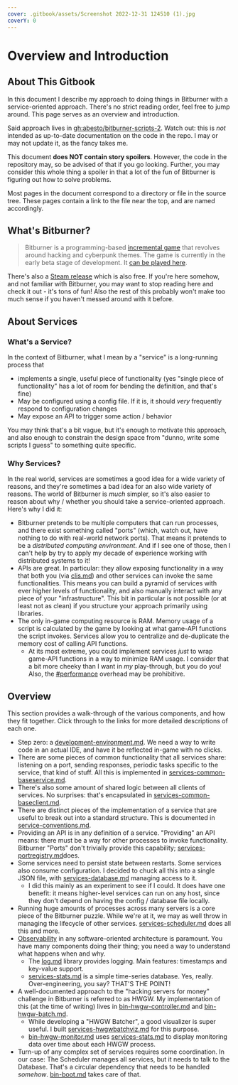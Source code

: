 ```yaml
---
cover: .gitbook/assets/Screenshot 2022-12-31 124510 (1).jpg
coverY: 0
---
```


# Overview and Introduction

## About This Gitbook

In this document I describe my approach to doing things in Bitburner with a service-oriented approach. There's no strict reading order, feel free to jump around. This page serves as an overview and introduction.

Said approach lives in [gh:abesto/bitburner-scripts-2](https://github.com/abesto/bitburner-scripts-2). Watch out: this is _not_ intended as up-to-date documentation on the code in the repo. I may or may not update it, as the fancy takes me.

This document **does NOT contain story spoilers**. However, the code in the repository may, so be advised of that if you go looking. Further, you may consider this whole thing a spoiler in that a lot of the fun of Bitburner is figuring out how to solve problems.

Most pages in the document correspond to a directory or file in the source tree. These pages contain a link to the file near the top, and are named accordingly.

## What's Bitburner?

> Bitburner is a programming-based [incremental game](https://en.wikipedia.org/wiki/Incremental\_game) that revolves around hacking and cyberpunk themes. The game is currently in the early beta stage of development. It [can be played here](https://danielyxie.github.io/bitburner/).

There's also a [Steam release](https://store.steampowered.com/app/1812820/Bitburner/) which is also free. If you're here somehow, and not familiar with Bitburner, you may want to stop reading here and check it out - it's tons of fun! Also the rest of this probably won't make too much sense if you haven't messed around with it before.

## About Services

### What's a Service?

In the context of Bitburner, what I mean by a "service" is a long-running process that

* implements a single, useful piece of functionality (yes "single piece of functionality" has a lot of room for bending the definition, and that's fine)
* May be configured using a config file. If it is, it should _very_ frequently respond to configuration changes
* May expose an API to trigger some action / behavior

You may think that's a bit vague, but it's enough to motivate this approach, and also enough to constrain the design space from "dunno, write some scripts I guess" to something quite specific.

### Why Services?

In the real world, services are sometimes a good idea for a wide variety of reasons, and they're sometimes a bad idea for an also wide variety of reasons. The world of Bitburner is _much_ simpler, so it's also easier to reason about why / whether you should take a service-oriented approach. Here's why I did it:

* Bitburner pretends to be multiple computers that can run processes, and there exist something called "ports" (which, watch out, have nothing to do with real-world network ports). That means it pretends to be a _distributed computing environment_. And if I see one of those, then I can't help by try to apply my decade of experience working with distributed systems to it!
* APIs are great. In particular: they allow exposing functionality in a way that both you (via [clis.md](clis.md "mention")) and other services can invoke the same functionalities. This means you can build a pyramid of services with ever higher levels of functionality, and also manually interact with any piece of your "infrastructure". This bit in particular is not possible (or at least not as clean) if you structure your approach primarily using libraries.
* The only in-game computing resource is RAM. Memory usage of a script is calculated by the game by looking at what game-API functions the script invokes. Services allow you to centralize and de-duplicate the memory cost of calling API functions.
  * At its most extreme, you could implement services _just_ to wrap game-API functions in a way to minimize RAM usage. I consider that a bit more cheeky than I want in _my_ play-through, but you do you! Also, the [#performance](libraries/services-common-baseservice.md#performance "mention") overhead may be prohibitive.

## Overview

This section provides a walk-through of the various components, and how they fit together. Click through to the links for more detailed descriptions of each one.

* Step zero: a [development-environment.md](development-environment.md "mention"). We need a way to write code in an actual IDE, and have it be reflected in-game with no clicks.
* There are some pieces of common functionality that all services share: listening on a port, sending responses, periodic tasks specific to the service, that kind of stuff. All this is implemented in [services-common-baseservice.md](libraries/services-common-baseservice.md "mention").
* There's also some amount of shared logic between all clients of services. No surprises: that's encapsulated in [services-common-baseclient.md](libraries/services-common-baseclient.md "mention").
* There are distinct pieces of the implementation of a service that are useful to break out into a standard structure. This is documented in [service-conventions.md](service-conventions.md "mention").
* Providing an API is in any definition of a service. "Providing" an API means: there must be a way for other processes to invoke functionality. Bitburner "Ports" don't trivially provide this capability; [services-portregistry.md](services/services-portregistry.md "mention")does.
* Some services need to persist state between restarts. Some services also consume configuration. I decided to chuck all this into a single JSON file, with [services-database.md](services/services-database.md "mention") managing access to it.
  * I did this mainly as an experiment to see if I could. It does have one benefit: it means higher-level services can run on any host, since they don't depend on having the config / database file locally.
* Running huge amounts of processes across many servers is a core piece of the Bitburner puzzle. While we're at it, we may as well throw in managing the lifecycle of other services. [services-scheduler.md](services/services-scheduler.md "mention") does all this and more.
* [Observability](https://en.wikipedia.org/wiki/Software\_observability) in any software-oriented architecture is paramount. You have many components doing their thing; you need a way to understand what happens when and why.
  * The [log.md](libraries/log.md "mention") library provides logging. Main features: timestamps and key-value support.
  * [services-stats.md](services/services-stats.md "mention") is a simple time-series database. Yes, really. Over-engineering, you say? THAT'S THE POINT!
* A well-documented approach to the "hacking servers for money" challenge in Bitburner is referred to as HWGW. My implementation of this (at the time of writing) lives in [bin-hwgw-controller.md](other-binaries/bin-hwgw-controller.md "mention") and [bin-hwgw-batch.md](other-binaries/bin-hwgw-batch.md "mention").
  * While developing a "HWGW Batcher", a good visualizer is super useful. I built [services-hwgwbatchviz.md](services/services-hwgwbatchviz.md "mention") for this purpose.
  * [bin-hwgw-monitor.md](other-binaries/bin-hwgw-monitor.md "mention") uses [services-stats.md](services/services-stats.md "mention") to display monitoring data over time about each HWGW process.
* Turn-up of any complex set of services requires some coordination. In our case: The Scheduler manages all services, but it needs to talk to the Database. That's a circular dependency that needs to be handled _somehow_. [bin-boot.md](other-binaries/bin-boot.md "mention") takes care of that.

